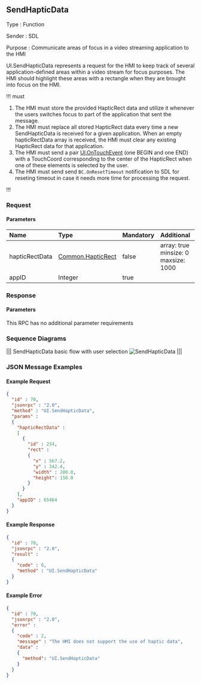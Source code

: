 ## SendHapticData

Type
: Function

Sender
: SDL

Purpose
: Communicate areas of focus in a video streaming application to the HMI

UI.SendHapticData represents a request for the HMI to keep track of several application-defined areas within a video stream for focus purposes. The HMI should highlight these areas with a rectangle when they are brought into focus on the HMI.

!!! must

1. The HMI must store the provided HapticRect data and utilize it whenever the users switches focus to part of the application that sent the message.
2. The HMI must replace all stored HapticRect data every time a new SendHapticData is received for a given application. When an empty hapticRectData array is received, the HMI must clear any existing HapticRect data for that application.
3. The HMI must send a pair [UI.OnTouchEvent](../ontouchevent) (one BEGIN and one END) with a TouchCoord corresponding to the center of the HapticRect when one of these elements is selected by the user.
4. The HMI must send send `BC.OnResetTimeout` notification to SDL for reseting timeout in case it needs more time for processing the request.

!!!

### Request

#### Parameters

|Name|Type|Mandatory|Additional|
|:---|:---|:--------|:---------|
|hapticRectData|[Common.HapticRect](../../common/structs/#hapticrect)|false|array: true<br>minsize: 0<br>maxsize: 1000|
|appID|Integer|true||

### Response

#### Parameters

This RPC has no additional parameter requirements

### Sequence Diagrams

|||
SendHapticData basic flow with user selection 
![SendHapticData](./assets/SendHapticDataBasicFlow.png)
|||

### JSON Message Examples

#### Example Request

```json
{
  "id" : 70,
  "jsonrpc" : "2.0",
  "method" : "UI.SendHapticData",
  "params" :
  {
    "hapticRectData" : 
    [
      {
        "id" : 234,
        "rect" : 
        {
          "x" : 567.2,
          "y" : 342.4,
          "width" : 200.0,
          "height": 150.0
        }
      }
    ],
    "appID" : 65464
  }
}
```

#### Example Response

```json
{
  "id" : 70,
  "jsonrpc" : "2.0",
  "result" :
  {
    "code" : 0,
    "method" : "UI.SendHapticData"
  }
}
```

#### Example Error

```json
{
  "id" : 70,
  "jsonrpc" : "2.0",
  "error" :
  {
    "code" : 2,
    "message" : "The HMI does not support the use of haptic data",
    "data" :
    {
      "method": "UI.SendHapticData"
    }
  }
}
```
